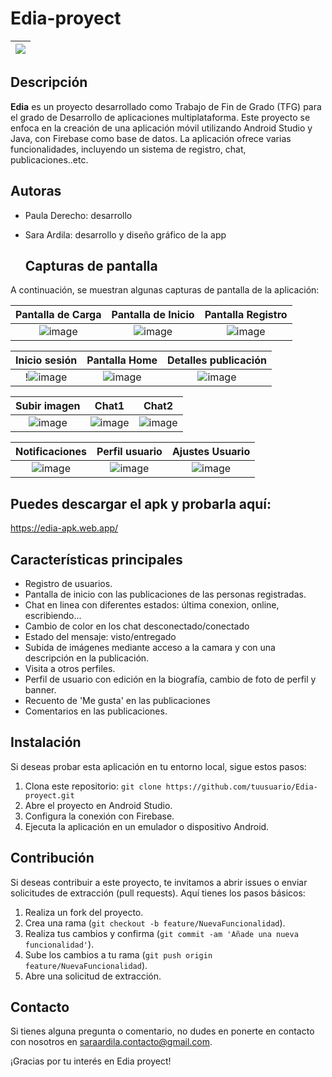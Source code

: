 
# Edia-proyect 

| <img src="https://github.com/saraardila/Edia-proyect/assets/82755257/706ad19e-5d78-44ab-bbf9-2ab20bf81aa2"> |
|:---:|

## Descripción

**Edia** es un proyecto desarrollado como Trabajo de Fin de Grado (TFG) para el grado de Desarrollo de aplicaciones multiplataforma. Este proyecto se enfoca en la creación de una aplicación móvil utilizando Android Studio y Java, con Firebase como base de datos. La aplicación ofrece varias funcionalidades, incluyendo un sistema de registro, chat, publicaciones..etc.


## Autoras

- Paula Derecho: desarrollo
- Sara Ardila: desarrollo y diseño gráfico de la app

  ## Capturas de pantalla

A continuación, se muestran algunas capturas de pantalla de la aplicación:

| Pantalla de Carga | Pantalla de Inicio  |  Pantalla Registro |
|:---:|:---:|:---:|
|![image](https://github.com/saraardila/Edia-proyect/assets/82755257/2b7ae7e7-8f65-434c-9a12-4cb89e76e417)|![image](https://github.com/saraardila/Edia-proyect/assets/82755257/eac93070-d6cd-4bd5-99b5-03aebf58c05f)| ![image](https://github.com/saraardila/Edia-proyect/assets/82755257/a0cbb09f-89c1-449d-9c40-53dbf726182a) |


| Inicio sesión | Pantalla Home | Detalles publicación |
|:---:|:---:|:---:|
| !![image](https://github.com/saraardila/Edia-proyect/assets/82755257/20769fc5-d2ff-4b3b-88bd-bfcd0e197022)|![image](https://github.com/saraardila/Edia-proyect/assets/82755257/0e8628cc-8b05-44d3-851e-8fa131972355)| ![image](https://github.com/saraardila/Edia-proyect/assets/82755257/59658fd8-6421-40de-9eeb-a4b8f429246a) |


| Subir imagen | Chat1|  Chat2 |
|:---:|:---:|:---:|
|![image](https://github.com/saraardila/Edia-proyect/assets/82755257/66de8e29-2dcd-4859-bdbc-7bedb5fbf970)|![image](https://github.com/saraardila/Edia-proyect/assets/82755257/7221735b-b907-4f84-919a-b704a7c7a032)|![image](https://github.com/saraardila/Edia-proyect/assets/82755257/ed2ce83e-0a0c-44b8-8265-b8b4461ef57c)|

| Notificaciones| Perfil usuario | Ajustes Usuario
|:---:|:---:|:---:|
|![image](https://github.com/saraardila/Edia-proyect/assets/82755257/f5fbc690-a142-4e01-8506-1c914d5d4f2c)|![image](https://github.com/saraardila/Edia-proyect/assets/82755257/472d21e9-dead-4d15-ba33-344898ffad70)|![image](https://github.com/saraardila/Edia-proyect/assets/82755257/3eb98841-9537-4236-a0fc-a001d3dfeb10)|


## Puedes descargar el apk y probarla aquí:

https://edia-apk.web.app/

## Características principales

- Registro de usuarios.
- Pantalla de inicio con las publicaciones de las personas registradas.
- Chat en linea con diferentes estados: última conexion, online, escribiendo...
- Cambio de color en los chat desconectado/conectado
- Estado del mensaje: visto/entregado
- Subida de imágenes mediante acceso a la camara y con una descripción en la publicación.
- Visita a otros perfiles.
- Perfil de usuario con edición en la biografía, cambio de foto de perfil y banner.
- Recuento de 'Me gusta' en las publicaciones
- Comentarios en las publicaciones.





## Instalación

Si deseas probar esta aplicación en tu entorno local, sigue estos pasos:

1. Clona este repositorio: `git clone https://github.com/tuusuario/Edia-proyect.git`
2. Abre el proyecto en Android Studio.
3. Configura la conexión con Firebase.
4. Ejecuta la aplicación en un emulador o dispositivo Android.


## Contribución

Si deseas contribuir a este proyecto, te invitamos a abrir issues o enviar solicitudes de extracción (pull requests). Aquí tienes los pasos básicos:

1. Realiza un fork del proyecto.
2. Crea una rama (`git checkout -b feature/NuevaFuncionalidad`).
3. Realiza tus cambios y confirma (`git commit -am 'Añade una nueva funcionalidad'`).
4. Sube los cambios a tu rama (`git push origin feature/NuevaFuncionalidad`).
5. Abre una solicitud de extracción.


## Contacto

Si tienes alguna pregunta o comentario, no dudes en ponerte en contacto con nosotros en [saraardila.contacto@gmail.com](mailto:tu@email.com).

¡Gracias por tu interés en Edia proyect!
